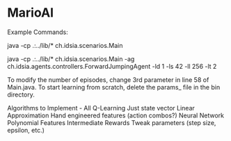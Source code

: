# MarioAI

Example Commands:

java -cp .:../lib/* ch.idsia.scenarios.Main

java -cp .:../lib/* ch.idsia.scenarios.Main -ag ch.idsia.agents.controllers.ForwardJumpingAgent -ld 1 -ls 42 -ll 256 -lt 2

To modify the number of episodes, change 3rd parameter in line 58 of Main.java.
To start learning from scratch, delete the params_<Agent> file in the bin directory.

Algorithms to Implement - All Q-Learning
	Just state vector
	Linear Approximation
	Hand engineered features (action combos?)
	Neural Network
	Polynomial Features
	Intermediate Rewards
        Tweak parameters (step size, epsilon, etc.)
